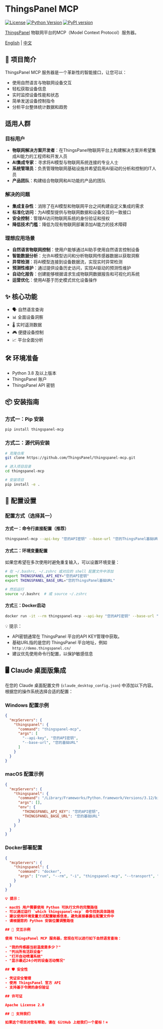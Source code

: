 # ThingsPanel MCP

[![License](https://img.shields.io/badge/license-Apache%202.0-blue.svg)](LICENSE)
[![Python Version](https://img.shields.io/pypi/pyversions/thingspanel-mcp.svg)](https://pypi.org/project/thingspanel-mcp/)
[![PyPI version](https://badge.fury.io/py/thingspanel-mcp.svg)](https://badge.fury.io/py/thingspanel-mcp)

[ThingsPanel](http://thingspanel.io/) 物联网平台的MCP（Model Context Protocol）服务器。

[English](README.md) | [中文](README_CN.md)

## 🚀 项目简介

ThingsPanel MCP 服务器是一个革新性的智能接口，让您可以：

- 使用自然语言与物联网设备交互
- 轻松获取设备信息
- 实时监控设备性能和状态
- 简单发送设备控制指令
- 分析平台整体统计数据和趋势

## 适用人群

### 目标用户

- **物联网解决方案开发者**：在ThingsPanel物联网平台上构建解决方案并希望集成AI能力的工程师和开发人员
- **AI集成专家**：寻求将AI模型与物联网系统连接的专业人士
- **系统管理员**：负责管理物联网基础设施并希望启用AI驱动的分析和控制的IT人员
- **产品团队**：构建结合物联网和AI功能的产品的团队

### 解决的问题

- **集成复杂性**：消除了在AI模型和物联网平台之间构建自定义集成的需求
- **标准化访问**：为AI模型提供与物联网数据和设备交互的一致接口
- **安全控制**：管理AI访问物联网系统的身份验证和授权
- **降低技术门槛**：降低为现有物联网部署添加AI能力的技术障碍

### 理想应用场景

- **自然语言物联网控制**：使用户能够通过AI助手使用自然语言控制设备
- **智能数据分析**：允许AI模型访问和分析物联网传感器数据以获取洞察
- **异常检测**：将AI模型连接到设备数据流，实现实时异常检测
- **预测性维护**：通过提供设备历史访问，实现AI驱动的预测性维护
- **自动化报告**：创建能够根据请求生成物联网数据报告和可视化的系统
- **运营优化**：使用AI基于历史模式优化设备操作

## ✨ 核心功能

- 🗣️ 自然语言查询
- 📊 全面设备洞察
- 🌡️ 实时遥测数据
- 🎮 便捷设备控制
- 📈 平台全面分析

## 🛠️ 环境准备

- Python 3.8 及以上版本
- ThingsPanel 账户
- ThingsPanel API 密钥

## 📦 安装指南

### 方式一：Pip 安装

```bash
pip install thingspanel-mcp
```

### 方式二：源代码安装

```bash
# 克隆仓库
git clone https://github.com/ThingsPanel/thingspanel-mcp.git

# 进入项目目录
cd thingspanel-mcp

# 安装项目
pip install -e .
```

## 🔐 配置设置

### 配置方式（选择其一）

#### 方式一：命令行直接配置（推荐）

```bash
thingspanel-mcp --api-key "您的API密钥" --base-url "您的ThingsPanel基础URL"
```

#### 方式二：环境变量配置

如果您希望在多次使用时避免重复输入，可以设置环境变量：

```bash
# 在 ~/.bashrc, ~/.zshrc 或对应的 shell 配置文件中添加
export THINGSPANEL_API_KEY="您的API密钥"
export THINGSPANEL_BASE_URL="您的ThingsPanel基础URL"

# 然后运行
source ~/.bashrc  # 或 source ~/.zshrc
```

#### 方式三：Docker启动

```bash
docker run -it --rm thingspanel-mcp --api-key "您的API密钥" --base-url "您的ThingsPanel基础URL"
```

💡 提示：

- API密钥通常在 ThingsPanel 平台的API KEY管理中获取。
- 基础URL指的是您的 ThingsPanel 平台地址，例如 `http://demo.thingspanel.cn/`
- 建议优先使用命令行配置，以保护敏感信息

## 🖥️ Claude 桌面版集成

在您的 Claude 桌面配置文件 (`claude_desktop_config.json`) 中添加以下内容。根据您的操作系统选择合适的配置：

### Windows 配置示例

```json
{
  "mcpServers": {
    "thingspanel": {
      "command": "thingspanel-mcp",
      "args": [
        "--api-key", "您的API密钥",
        "--base-url", "您的基础URL"
      ]
    }
  }
}
```

### macOS 配置示例

```json
{
  "mcpServers": {
    "thingspanel": {
      "command": "/Library/Frameworks/Python.framework/Versions/3.12/bin/thingspanel-mcp",
      "args": [],
      "env": {
        "THINGSPANEL_API_KEY": "您的API密钥",
        "THINGSPANEL_BASE_URL": "您的基础URL"
      }
    }
  }
}
```

### Docker部署配置

```json
{
  "mcpServers": {
    "thingspanel": {
      "command": "docker",
      "args": ["run", "--rm", "-i", "thingspanel-mcp", "--transport", "stdio", "--api-key", "您的API密钥", "--base-url", "您的基础URL"]
    }
  }
}

💡 提示：

- macOS 用户需要使用 Python 可执行文件的完整路径
- 可以通过运行 `which thingspanel-mcp` 命令找到具体路径
- 建议使用环境变量方式配置敏感信息，避免直接暴露在配置文件中
- 请根据您的 Python 安装位置调整路径

## 🤔 交互示例

使用 ThingsPanel MCP 服务器，您现在可以进行如下自然语言查询：

- "我的传感器当前温度是多少？"
- "列出所有活跃设备"
- "打开自动喷灌系统"
- "显示最近24小时的设备活动情况"

## 🛡️ 安全性

- 凭证安全管理
- 使用 ThingsPanel 官方 API
- 支持基于令牌的身份验证

## 许可证

Apache License 2.0

## 🌟 支持我们

如果这个项目对您有帮助，请在 GitHub 上给我们一个星标！⭐
